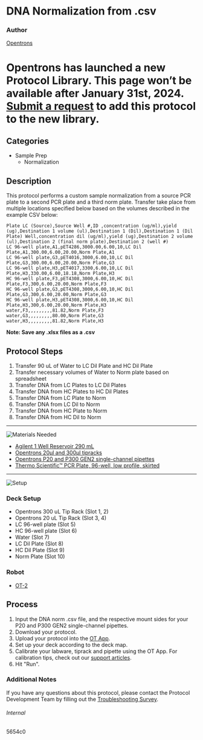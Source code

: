 # DNA Normalization from .csv

### Author
[Opentrons](https://opentrons.com/)


# Opentrons has launched a new Protocol Library. This page won’t be available after January 31st, 2024. [Submit a request](https://docs.google.com/forms/d/e/1FAIpQLSdYYp9QCKow4nn0KlCVsMS3HX0eJ0N9O7-erajKvcpT0lWbSg/viewform) to add this protocol to the new library.

## Categories
* Sample Prep
	* Normalization

## Description
This protocol performs a custom sample normalization from a source PCR plate to a second PCR plate and a third norm plate. Transfer take place from multiple locations specified below based on the volumes described in the example CSV below:

```
Plate LC (Source),Source Well #,ID ,concentration (ug/ml),yield (ug),Destination 1 volume (ul),Destination 1 (Dil),Destination 1 (Dil Plate) Well,concentration dil (ug/ml),yield (ug),Destination 2 volume (ul),Destination 2 (final norm plate),Destination 2 (well #)
LC 96-well plate,A1,pET4286,3000.00,6.00,10,LC Dil Plate,A1,300.00,6.00,20.00,Norm Plate,A1
LC 96-well plate,G3,pET4016,3000,6.00,10,LC Dil Plate,G3,300.00,6.00,20.00,Norm Plate,G3
LC 96-well plate,H3,pET4017,3300,6.00,10,LC Dil Plate,H3,330.00,6.00,18.18,Norm Plate,H3
HC 96-well plate,F3,pET4308,3000,6.00,10,HC Dil Plate,F3,300,6.00,20.00,Norm Plate,F3
HC 96-well plate,G3,pET4308,3000,6.00,10,HC Dil Plate,G3,300,6.00,20.00,Norm Plate,G3
HC 96-well plate,H3,pET4308,3000,6.00,10,HC Dil Plate,H3,300,6.00,20.00,Norm Plate,H3
water,F3,,,,,,,,,81.82,Norm Plate,F3
water,G3,,,,,,,,,80.00,Norm Plate,G3
water,H3,,,,,,,,,81.82,Norm Plate,H3
```

**Note: Save any .xlsx files as a .csv**

## Protocol Steps

1. Transfer 90 uL of Water to LC Dil Plate and HC Dil Plate 
2. Transfer necessary volumes of Water to Norm plate based on spreadsheet
3. Transfer DNA from LC Plates to LC Dil Plates
4. Transfer DNA from HC Plates to HC Dil Plates
5. Transfer DNA from LC Plate to Norm
6. Transfer DNA from LC Dil to Norm
7. Transfer DNA from HC Plate to Norm
8. Transfer DNA from HC Dil to Norm

---
![Materials Needed](https://s3.amazonaws.com/opentrons-protocol-library-website/custom-README-images/001-General+Headings/materials.png)

* [Agilent 1 Well Reservoir 290 mL](https://www.agilent.com/store/en_US/Prod-201252-100/201252-100)
* [Opentrons 20µl and 300µl tipracks](https://shop.opentrons.com/collections/opentrons-tips)
* [Opentrons P20 and P300 GEN2 single-channel pipettes](https://shop.opentrons.com/collections/ot-2-pipettes/products/single-channel-electronic-pipette)
* [Thermo Scientific™ PCR Plate, 96-well, low profile, skirted](https://www.fishersci.se/shop/products/thermo-scientific-thermo-fast-96-well-full-skirted-plates-1/10039522)

---
![Setup](https://s3.amazonaws.com/opentrons-protocol-library-website/custom-README-images/001-General+Headings/Setup.png)

### Deck Setup
* Opentrons 300 uL Tip Rack (Slot 1, 2)
* Opentrons 20 uL Tip Rack (Slot 3, 4)
* LC 96-well plate (Slot 5)
* HC 96-well plate (Slot 6)
* Water (Slot 7)
* LC Dil Plate (Slot 8)
* HC Dil Plate (Slot 9)
* Norm Plate (Slot 10)

### Robot
* [OT-2](https://opentrons.com/ot-2)

## Process
1. Input the DNA norm .csv file, and the respective mount sides for your P20 and P300 GEN2 single-channel pipettes.
2. Download your protocol.
3. Upload your protocol into the [OT App](https://opentrons.com/ot-app).
4. Set up your deck according to the deck map.
5. Calibrate your labware, tiprack and pipette using the OT App. For calibration tips, check out our [support articles](https://support.opentrons.com/en/collections/1559720-guide-for-getting-started-with-the-ot-2).
6. Hit "Run".

### Additional Notes
If you have any questions about this protocol, please contact the Protocol Development Team by filling out the [Troubleshooting Survey](https://protocol-troubleshooting.paperform.co/).

###### Internal
5654c0